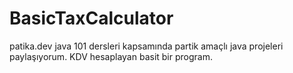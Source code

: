 # BasicTaxCalculator
patika.dev java 101 dersleri kapsamında partik amaçlı java projeleri paylaşıyorum. KDV hesaplayan basit bir program.
